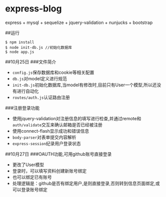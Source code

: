 # express-blog
express + mysql + sequelize + jquery-validation + nunjucks + bootstrap

##运行
```
$ npm install
$ node init-db.js //初始化数据库
$ node app.js
```
##10月25日
###文件简介
- `config.js`保存数据库和cookie等相关配置
- `db.js`对model定义进行规范
- `init-db.js`初始化数据库,当model有修改时,目前只有User一个模型,所以还没有进行自动化
- `routes/auth.js`认证路由注册

###注册登录功能
- 使用jquery-validation对注册信息的填写进行检查,并通过remote和`auth/validate`交互来确认邮箱是否已经被注册
- 使用connect-flash显示成功和错误信息
- `body-parser`对表单提交内容解析
- `express-session`纪录用户登录状态

##10月27日
###OAUTH功能,可用github账号直接登录
- 更改了User模型
- 登录时，可以填写资料创建新账号绑定
- 也可以绑定已有账号
- 处理逻辑是：github是否有绑定用户,是则直接登录,否则转到信息页面绑定,或可以登录账号绑定
